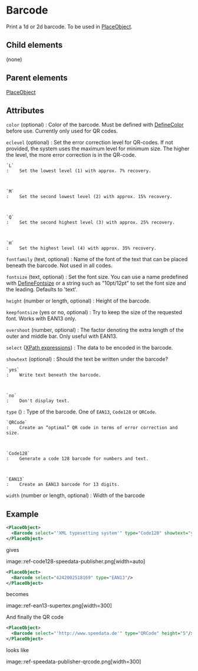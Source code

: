 # Barcode



Print a 1d or 2d barcode. To be used in [PlaceObject](../placeobject.md).



##  Child elements

(none)

##  Parent elements

[PlaceObject](../placeobject.md)


## Attributes



`color` (optional)
:   Color of the barcode. Must be defined with [DefineColor](../definecolor.md) before use. Currently only used for QR codes.




`eclevel` (optional)
:   Set the error correction level for QR-codes. If not provided, the system uses the maximum level for minimum size. The higher the level, the more error correction is in the QR-code.



    `L`
    :    Set the lowest level (1) with approx. 7% recovery.



    `M`
    :    Set the second lowest level (2) with approx. 15% recovery.



    `Q`
    :    Set the second highest level (3) with approx. 25% recovery.



    `H`
    :    Set the highest level (4) with approx. 35% recovery.




`fontfamily` (text, optional)
:   Name of the font of the text that can be placed beneath the barcode. Not used in all codes.




`fontsize` (text, optional)
:   Set the font size. You can use a name predefined with [DefineFontsize](../definefontsize.md) or a string such as "10pt/12pt" to set the font size and the leading. Defaults to 'text'.




`height` (number or length, optional)
:   Height of the barcode.




`keepfontsize` (yes or no, optional)
:   Try to keep the size of the requested font. Works with EAN13 only.




`overshoot` (number, optional)
:   The factor denoting the extra length of the outer and middle bar. Only useful with EAN13.




`select` ([XPath expressions](../../../manual/xpath.md))
:   The data to be encoded in the barcode.




`showtext` (optional)
:   Should the text be written under the barcode?



    `yes`
    :    Write text beneath the barcode.



    `no`
    :    Don't display text.




`type` ()
:   Type of the barcode. One of `EAN13`, `Code128` or `QRCode`.



    `QRCode`
    :    Create an “optimal” QR code in terms of error correction and size.



    `Code128`
    :    Generate a code 128 barcode for numbers and text.



    `EAN13`
    :    Create an EAN13 barcode for 13 digits.




`width` (number or length, optional)
:   Width of the barcode




## Example

```xml
<PlaceObject>
  <Barcode select="'XML typesetting system'" type="Code128" showtext="yes"/>
</PlaceObject>
```

gives



image::ref-code128-speedata-publisher.png[width=auto]
```xml
<PlaceObject>
  <Barcode select="4242002518169" type="EAN13"/>
</PlaceObject>
```

becomes



image::ref-ean13-supertex.png[width=300]

And finally the QR code


```xml
<PlaceObject>
  <Barcode select="'http://www.speedata.de'" type="QRCode" height="5"/>
</PlaceObject>

```

looks like



image::ref-speedata-publisher-qrcode.png[width=300]





